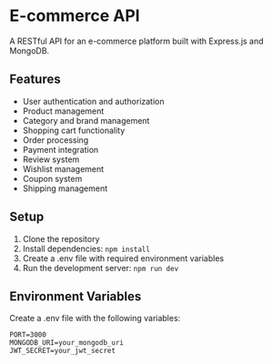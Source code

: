 # E-commerce API

A RESTful API for an e-commerce platform built with Express.js and MongoDB.

## Features

- User authentication and authorization
- Product management
- Category and brand management
- Shopping cart functionality
- Order processing
- Payment integration
- Review system
- Wishlist management
- Coupon system
- Shipping management

## Setup

1. Clone the repository
2. Install dependencies: `npm install`
3. Create a .env file with required environment variables
4. Run the development server: `npm run dev`

## Environment Variables

Create a .env file with the following variables:

```
PORT=3000
MONGODB_URI=your_mongodb_uri
JWT_SECRET=your_jwt_secret
```